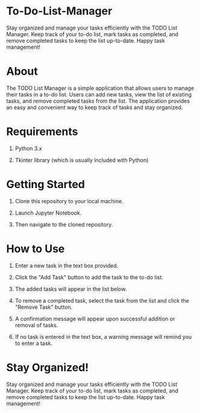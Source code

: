 # To-Do-List-Manager
Stay organized and manage your tasks efficiently with the TODO List Manager. Keep track of your to-do list, mark tasks as completed, and remove completed tasks to keep the list up-to-date. Happy task management!

# About
The TODO List Manager is a simple application that allows users to manage their tasks in a to-do list. Users can add new tasks, view the list of existing tasks, and remove completed tasks from the list. The application provides an easy and convenient way to keep track of tasks and stay organized.

# Requirements
1. Python 3.x

2. Tkinter library (which is usually included with Python)
# Getting Started
1. Clone this repository to your local machine.

2. Launch Jupyter Notebook.

3. Then navigate to the cloned repository.
# How to Use
1. Enter a new task in the text box provided.

2. Click the "Add Task" button to add the task to the to-do list.

3. The added tasks will appear in the list below.

4. To remove a completed task, select the task from the list and click the "Remove Task" button.

5. A confirmation message will appear upon successful addition or removal of tasks.

6. If no task is entered in the text box, a warning message will remind you to enter a task.
# Stay Organized!
Stay organized and manage your tasks efficiently with the TODO List Manager. Keep track of your to-do list, mark tasks as completed, and remove completed tasks to keep the list up-to-date. Happy task management!
